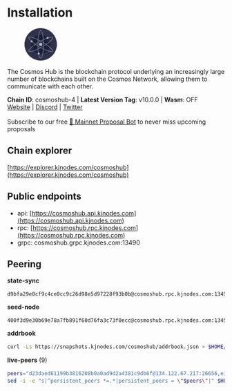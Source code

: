 # Installation

<figure><img src="https://raw.githubusercontent.com/kj89/cosmos-images/main/logos/cosmoshub.png" alt=""><figcaption></figcaption></figure>

The Cosmos Hub is the blockchain protocol underlying an increasingly large number of blockchains built on the Cosmos Network, allowing them to communicate with each other.

**Chain ID**: cosmoshub-4 | **Latest Version Tag**: v10.0.0 | **Wasm**: OFF\
​[Website](https://hub.cosmos.network/) | [Discord](https://discord.gg/cosmosnetwork) | [Twitter](https://twitter.com/cosmoshub)​\
\
Subscribe to our free [🤖 Mainnet Proposal Bot](https://t.me/kjnodes\_proposal\_bot) to never miss upcoming proposals

## Chain explorer

[https://explorer.kjnodes.com/cosmoshub](https://explorer.kjnodes.com/cosmoshub)

## Public endpoints

* api: [https://cosmoshub.api.kjnodes.com](https://cosmoshub.api.kjnodes.com)
* rpc: [https://cosmoshub.rpc.kjnodes.com](https://cosmoshub.rpc.kjnodes.com)
* grpc: cosmoshub.grpc.kjnodes.com:13490

## Peering

**state-sync**

```
d9bfa29e0cf9c4ce0cc9c26d98e5d97228f93b0b@cosmoshub.rpc.kjnodes.com:13456
```

**seed-node**

```
400f3d9e30b69e78a7fb891f60d76fa3c73f0ecc@cosmoshub.rpc.kjnodes.com:13459
```

**addrbook**

```bash
curl -Ls https://snapshots.kjnodes.com/cosmoshub/addrbook.json > $HOME/.gaia/config/addrbook.json
```

**live-peers** (9)

```bash
peers="d23daed61199b3816208b0a0ad9d2a4381c9db6f@134.122.67.217:26656,e1b058e5cfa2b836ddaa496b10911da62dcf182e@23.88.21.225:26656,8698cb819c9a4503fe2c71055f1380d08edc5adf@204.16.244.116:26656,72829b78b38408b03793ed389b9f16596b82c306@146.59.81.92:26656,6ecca845883e9273062ee515d2657080e6539d9e@65.109.32.148:26726,ef11c403a419c9c8eb131dd11020e50af3865979@142.132.199.236:26656,f5f8b96406a165d486be243723bfa7291db1cf62@35.230.170.155:26656,cf52e109b7015d5c21f50ab4331fb7062160ab6c@35.206.171.231:26656,d9bfa29e0cf9c4ce0cc9c26d98e5d97228f93b0b@65.109.88.38:13456"
sed -i -e "s|^persistent_peers *=.*|persistent_peers = \"$peers\"|" $HOME/.gaia/config/config.toml
```
